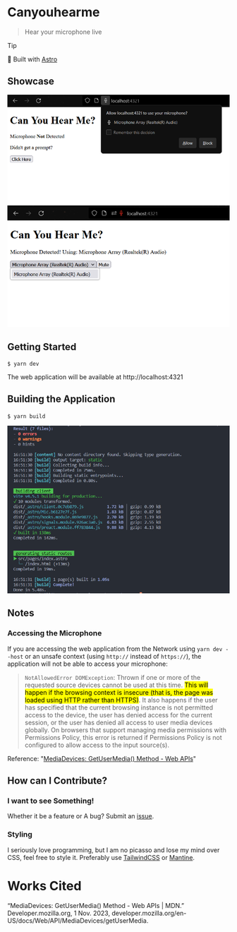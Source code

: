 # Canyouhearme
> Hear your microphone live

> [!TIP]
> 🚀 Built with [Astro](https://astro.build/) 

## Showcase
![Microphone Prompt](https://github.com/WillKirkmanM/canyouhearme/blob/master/Assets/Microphone%20Prompt.png?raw=true)
![Microphone Selection](https://github.com/WillKirkmanM/canyouhearme/blob/master/Assets/Microphone%20Selection.png?raw=true)

## Getting Started
```
$ yarn dev
```

The web application will be available at http://localhost:4321

## Building the Application
```
$ yarn build
```
![Building Application](https://github.com/WillKirkmanM/canyouhearme/blob/master/Assets/Building%20Application.png?raw=true)

## Notes
### Accessing the Microphone
If you are accessing the web application from the Network using `yarn dev --host` or an unsafe context (using `http://` instead of `https://`), the application will not be able to access your microphone:

> `NotAllowedError DOMException`: Thrown if one or more of the requested source devices cannot be used at this time. <mark>This will happen if the browsing context is insecure (that is, the page was loaded using HTTP rather than HTTPS)</mark>. It also happens if the user has specified that the current browsing instance is not permitted access to the device, the user has denied access for the current session, or the user has denied all access to user media devices globally. On browsers that support managing media permissions with Permissions Policy, this error is returned if Permissions Policy is not configured to allow access to the input source(s). 

Reference: "[MediaDevices: GetUserMedia() Method - Web APIs](https://developer.mozilla.org/en-US/docs/Web/API/MediaDevices/getUserMedia)"

## How can I Contribute?
### I want to see Something!
Whether it be a feature or A bug? Submit an [issue](https://github.com/WillKirkmanM/CanYouHearMe/issues/new/choose). 
### Styling
I seriously love programming, but I am no picasso and lose my mind over CSS, feel free to style it. Preferably use [TailwindCSS](https://tailwindcss.com/) or [Mantine](https://mantine.dev/).
# Works Cited
“MediaDevices: GetUserMedia() Method - Web APIs | MDN.” Developer.mozilla.org, 1 Nov. 2023, developer.mozilla.org/en-US/docs/Web/API/MediaDevices/getUserMedia.